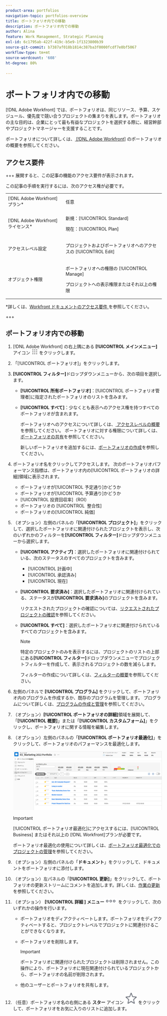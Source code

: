```yaml
---
product-area: portfolios
navigation-topic: portfolios-overview
title: ポートフォリオ内での移動
description: ポートフォリオ内での移動
author: Alina
feature: Work Management, Strategic Planning
exl-id: 6c1795ab-422f-419c-b5e9-1f1323800b39
source-git-commit: b7387af018b1814c387ba3f0000fcdf7e0bf5067
workflow-type: tm+mt
source-wordcount: '608'
ht-degree: 80%

---
```


# ポートフォリオ内での移動

<!--
<p data-mc-conditions="QuicksilverOrClassic.Draft mode">(NOTE: This article will need to be further revised and maybe merged into Understanding Portfolios?! (other?!).)</p>
-->

[!DNL Adobe Workfront] では、ポートフォリオは、同じリソース、予算、スケジュール、優先度で競い合うプロジェクトの集まりを表します。ポートフォリオの主な目的は、企業にとって最も有益なプロジェクトを選択する際に、経営幹部やプロジェクトマネージャーを支援することです。

ポートフォリオについて詳しくは、[ [!DNL Adobe Workfront]](../../../manage-work/portfolios/portfolios-overview/portfolio-overview.md) のポートフォリオの概要を参照してください。

## アクセス要件


+++ 展開すると、この記事の機能のアクセス要件が表示されます。

この記事の手順を実行するには、次のアクセス権が必要です。

<table style="table-layout:auto"> 
 <col> 
 <col> 
 <tbody> 
  <tr> 
   <td role="rowheader">[!DNL Adobe Workfront] プラン*</td> 
   <td> <p>任意 </p> </td> 
  </tr> 
  <tr> 
   <td role="rowheader">[!DNL Adobe Workfront] ライセンス*</td> 
   <td> <p>新規：[!UICONTROL Standard] </p>
   <p>現在：[!UICONTROL Plan] </p> </td> 
  </tr> 
  <tr> 
   <td role="rowheader">アクセスレベル設定</td> 
   <td> <p>プロジェクトおよびポートフォリオへのアクセスの [!UICONTROL Edit]</p>  </td> 
  </tr> 
  <tr> 
   <td role="rowheader">オブジェクト権限</td> 
   <td> <p>ポートフォリオへの権限の [!UICONTROL Manage]</p> <p>プロジェクトへの表示権限またはそれ以上の権限</p>  </td> 
  </tr> 
 </tbody> 
</table>

*詳しくは、[Workfront ドキュメントのアクセス要件 ](/help/quicksilver/administration-and-setup/add-users/access-levels-and-object-permissions/access-level-requirements-in-documentation.md) を参照してください。

+++

## ポートフォリオ内での移動

1. [!DNL Adobe Workfront] の右上隅にある **[!UICONTROL メインメニュー]** アイコン ![ メインメニュー ](assets/main-menu-icon.png) をクリックします。

1. 「[!UICONTROL ポートフォリオ]」をクリックします。
1. **[!UICONTROL フィルター]**&#x200B;ドロップダウンメニューから、次の項目を選択します。

   * **[!UICONTROL 所有ポートフォリオ]**：[!UICONTROL ポートフォリオ管理者]に指定されたポートフォリオのリストを含みます。
   * **[!UICONTROL すべて]**：少なくとも表示へのアクセス権を持つすべてのポートフォリオが含まれます。

     ポートフォリオへのアクセスについて詳しくは、[ アクセスレベルの概要 ](../../../administration-and-setup/add-users/access-levels-and-object-permissions/access-levels-overview.md) を参照してください。
ポートフォリオに対する権限について詳しくは、[ポートフォリオの共有](../../../workfront-basics/grant-and-request-access-to-objects/share-a-portfolio.md)を参照してください。

     新しいポートフォリオを追加するには、[ポートフォリオの作成](../../../manage-work/portfolios/create-and-manage-portfolios/create-portfolios.md)を参照してください。

1. ポートフォリオ名をクリックしてアクセスします。
次のポートフォリオパフォーマンス指標は、ポートフォリオ内の[!UICONTROL ポートフォリオの詳細]領域に表示されます。

   * ポートフォリオが[!UICONTROL 予定通り]かどうか
   * ポートフォリオが[!UICONTROL 予算通り]かどうか
   * [!UICONTROL 投資回収率]（ROI）
   * ポートフォリオの [!UICONTROL &#x200B; 整合性]
   * ポートフォリオの[!UICONTROL 純価]

1. （オプション）左側のパネルの「**[!UICONTROL プロジェクト]**」をクリックして、選択したポートフォリオに関連付けられたプロジェクトを表示し、次のいずれかのフィルターを&#x200B;**[!UICONTROL フィルター]**&#x200B;ドロップダウンメニューから選択します。

   * **[!UICONTROL アクティブ]**：選択したポートフォリオに関連付けられている、次のステータスのすべてのプロジェクトを含みます。

      * [!UICONTROL 計画中]
      * [!UICONTROL 承認済み]
      * [!UICONTROL 現在]
   * **[!UICONTROL 要求済み]**：選択したポートフォリオに関連付けられている、ステータスが&#x200B;**[!UICONTROL 要求済み]**&#x200B;のプロジェクトを含みます。

     リクエストされたプロジェクトの確認については、[リクエストされたプロジェクトの確認](../../../manage-work/portfolios/create-and-manage-portfolios/review-requested-projects.md)を参照してください。

   * **[!UICONTROL すべて]**：選択したポートフォリオに関連付けられているすべてのプロジェクトを含みます。

     >[!NOTE]
     >
     >特定のプロジェクトのみを表示するには、プロジェクトのリストの上部にある&#x200B;**[!UICONTROL フィルター]**&#x200B;ドロップダウンメニューでプロジェクトフィルターを作成して、表示されるプロジェクトの数を減らします。

     フィルターの作成について詳しくは、[フィルターの概要](../../../reports-and-dashboards/reports/reporting-elements/filters-overview.md)を参照してください。


1. 左側のパネルで **[!UICONTROL プログラム]** をクリックして、ポートフォリオ内のプログラムを作成するか、既存のプログラムを管理します。
プログラムについて詳しくは、[プログラムの作成と管理](../../../manage-work/portfolios/create-and-manage-programs/create-and-manage-programs.md)を参照してください。

1. （オプション）**[!UICONTROL ポートフォリオの詳細]**&#x200B;領域を展開して、「**[!UICONTROL 概要]**」または「**[!UICONTROL カスタムフォーム]**」をクリックし、ポートフォリオに関する情報を編集します。

1. （オプション）左側のパネルの「**[!UICONTROL ポートフォリオ最適化]**」をクリックして、ポートフォリオのパフォーマンスを最適化します。

   ![Portfolio Optimizer とプロジェクト ](assets/portfolio-optimizer-with-projects-nwe-350x89.png)

   >[!IMPORTANT]
   >
   >[!UICONTROL ポートフォリオ最適化]にアクセスするには、[!UICONTROL Business] またはそれ以上の [!DNL Workfront]プランが必要です。

   ポートフォリオ最適化の使用について詳しくは、[ポートフォリオ最適化でのプロジェクトの管理](../../../manage-work/portfolios/portfolio-optimizer/manage-projects-in-portfolio-optimizer.md)を参照してください。

1. （オプション）左側のパネルの「**ドキュメント**」をクリックして、ドキュメントをポートフォリオに添付します。
1. （オプション）左パネルの「**[!UICONTROL 更新]**」をクリックして、ポートフォリオの更新ストリームにコメントを追加します。詳しくは、[作業の更新](../../../workfront-basics/updating-work-items-and-viewing-updates/update-work.md)を参照してください。
1. （オプション） **[!UICONTROL 詳細 &#x200B;] メニュー**![ 詳細メニュー ](assets/qs-more-icon-on-an-object.png) をクリックして、次のいずれかの操作を行います。

   * ポートフォリオをディアクティベートします。ポートフォリオをディアクティベートすると、プロジェクトレベルでプロジェクトに関連付けることができなくなります。
   * ポートフォリオを削除します。

     >[!IMPORTANT]
     >
     >ポートフォリオに関連付けられたプロジェクトは削除されません。この操作により、ポートフォリオに現在関連付けられているプロジェクトから、ポートフォリオの名前が削除されます。

   * 他のユーザーとポートフォリオを共有します。

1. （任意）ポートフォリオ名の右側にある **スター** アイコン ![ スターアイコン ](assets/qs-star-icon-favorites-39x38.png) をクリックして、ポートフォリオをお気に入りのリストに追加します。

